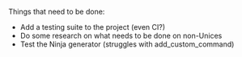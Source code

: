 Things that need to be done:
* Add a testing suite to the project (even CI?)
* Do some research on what needs to be done on non-Unices
* Test the Ninja generator (struggles with add_custom_command)
